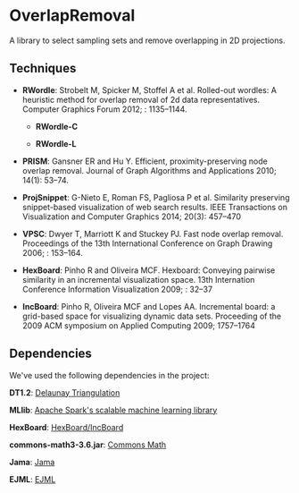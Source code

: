 # OverlapRemoval

A library to select sampling sets and remove overlapping in 2D projections.

## Techniques

* **RWordle**:  Strobelt M, Spicker M, Stoffel A et al. Rolled-out wordles: A heuristic method for overlap removal of 2d data representatives. Computer Graphics Forum 2012; : 1135–1144.

	* **RWordle-C**

	* **RWordle-L**

* **PRISM**:  Gansner ER and Hu Y. Efficient, proximity-preserving node overlap removal. Journal of Graph Algorithms and Applications 2010; 14(1): 53–74.

* **ProjSnippet**: G-Nieto E, Roman FS, Pagliosa P et al. Similarity preserving snippet-based visualization of web search results. IEEE Transactions on Visualization and Computer Graphics 2014; 20(3): 457–470

* **VPSC**: Dwyer T, Marriott K and Stuckey PJ. Fast node overlap removal. Proceedings of the 13th International Conference on Graph Drawing 2006; : 153–164.

* **HexBoard**: Pinho R and Oliveira MCF. Hexboard: Conveying pairwise similarity in an incremental visualization space. 13th Internation Conference Information Visualization 2009; : 32–37

* **IncBoard**: Pinho R, Oliveira MCF and Lopes AA. Incremental board: a grid-based space for visualizing dynamic data sets. Proceeding of the 2009 ACM symposium on Applied Computing 2009; 1757–1764

## Dependencies

We've used the following dependencies in the project:

**DT1.2**: [Delaunay Triangulation](http://doc.jzy3d.org/javadoc/0.8.4/org/jzy3d/plot3d/builder/delaunay/jdt/Delaunay_Triangulation.html)

**MLlib**: [Apache Spark's scalable machine learning library](http://spark.apache.org/mllib/)

**HexBoard**: [HexBoard/IncBoard](https://github.com/robertodepinho/HexBoard-API)

**commons-math3-3.6.jar**: [Commons Math](http://commons.apache.org/proper/commons-math/)

**Jama**: [Jama](http://math.nist.gov/javanumerics/jama/)

**EJML**: [EJML](https://ejml.org/wiki/index.php?title=Main_Page)